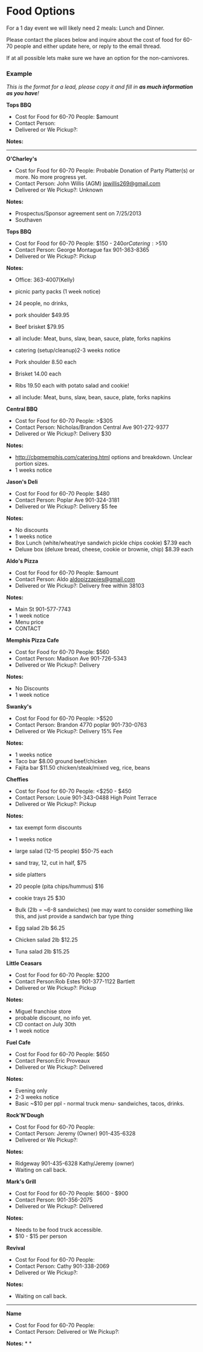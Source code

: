 Food Options
====

For a 1 day event we will likely need 2 meals: Lunch and Dinner.

Please contact the places below and inquire about the cost of food for 60-70 people and either update here, or reply to the email thread.

If at all possible lets make sure we have an option for the non-carnivores.


### Example

_This is the format for a lead, please copy it and fill in __as much information as you have__!_

__Tops BBQ__
* Cost for Food for 60-70 People: $amount
* Contact Person:
* Delivered or We Pickup?:

__Notes:__

---

__O'Charley's__
* Cost for Food for 60-70 People: Probable Donation of Party Platter(s) or more. No more progress yet.
* Contact Person: John Willis (AGM) jpwillis269@gmail.com
* Delivered or We Pickup?: Unknown

__Notes:__
* Prospectus/Sponsor agreement sent on 7/25/2013
* Southaven


__Tops BBQ__
* Cost for Food for 60-70 People: $150 - $240 or Catering: >$510 
* Contact Person: George Montague fax 901-363-8365
* Delivered or We Pickup?: Pickup

__Notes:__
* Office: 363-4007(Kelly) 
* picnic party packs (1 week notice)
* 24 people, no drinks,
 * pork shoulder $49.95
 * Beef brisket $79.95
 * all include: Meat, buns, slaw, bean, sauce, plate, forks napkins

* catering (setup/cleanup)2-3 weeks notice
 * Pork shoulder 8.50 each
 * Brisket 14.00 each
 * Ribs 19.50 each with potato salad and cookie!
 * all include: Meat, buns, slaw, bean, sauce, plate, forks napkins


__Central BBQ__
* Cost for Food for 60-70 People: >$305
* Contact Person: Nicholas/Brandon Central Ave 901-272-9377
* Delivered or We Pickup?: Delivery $30

__Notes:__
* http://cbqmemphis.com/catering.html options and breakdown. Unclear portion sizes.
* 1 weeks notice


__Jason's Deli__
* Cost for Food for 60-70 People: $480
* Contact Person: Poplar Ave 901-324-3181
* Delivered or We Pickup?: Delivery $5 fee

__Notes:__
* No discounts
* 1 weeks notice
* Box Lunch (white/wheat/rye sandwich pickle chips cookie) $7.39 each
* Deluxe box (deluxe bread, cheese, cookie or brownie, chip) $8.39 each


__Aldo's Pizza__
* Cost for Food for 60-70 People: $amount
* Contact Person: Aldo aldopizzapies@gmail.com
* Delivered or We Pickup?: Delivery free within 38103

__Notes:__
* Main St 901-577-7743
* 1 week notice
* Menu price
* CONTACT


__Memphis Pizza Cafe__
* Cost for Food for 60-70 People: $560
* Contact Person: Madison Ave 901-726-5343
* Delivered or We Pickup?: Delivery

__Notes:__
* No Discounts
* 1 week notice


__Swanky's__
* Cost for Food for 60-70 People: >$520
* Contact Person: Brandon 4770 poplar 901-730-0763
* Delivered or We Pickup?: Delivery 15% Fee

__Notes:__
* 1 weeks notice
* Taco bar $8.00 ground beef/chicken
* Fajita bar $11.50 chicken/steak/mixed veg, rice, beans


__Cheffies__
* Cost for Food for 60-70 People: <$250 - $450
* Contact Person: Louie 901-343-0488 High Point Terrace 
* Delivered or We Pickup?: Pickup

__Notes:__
* tax exempt form discounts
* 1 weeks notice

* large salad (12-15 people) $50-75 each
* sand tray, 12, cut in half, $75
* side platters
 * 20 people (pita chips/hummus) $16
 * cookie trays 25 $30

* Bulk (2lb = ~6-8 sandwiches) (we may want to consider something like this, and just provide a sandwich bar type thing
 * Egg salad 2lb $6.25
 * Chicken salad 2lb $12.25
 * Tuna salad 2lb $15.25


__Little Ceasars__
* Cost for Food for 60-70 People: $200
* Contact Person:Rob Estes 901-377-1122 Bartlett
* Delivered or We Pickup?: Pickup

__Notes:__
* Miguel franchise store
* probable discount, no info yet.
 * CD contact on July 30th
* 1 week notice


__Fuel Cafe__
* Cost for Food for 60-70 People: $650
* Contact Person:Eric Proveaux
* Delivered or We Pickup?: Delivered

__Notes:__
* Evening only
* 2-3 weeks notice
* Basic ~$10 per ppl - normal truck menu- sandwiches, tacos, drinks.


__Rock'N'Dough__
* Cost for Food for 60-70 People:
* Contact Person: Jeremy (Owner) 901-435-6328
* Delivered or We Pickup?:

__Notes:__
* Ridgeway 901-435-6328 Kathy/Jeremy (owner)
* Waiting on call back.


__Mark's Grill__
* Cost for Food for 60-70 People: $600 - $900
* Contact Person: 901-356-2075
* Delivered or We Pickup?: Delivered

__Notes:__
* Needs to be food truck accessible.
* $10 - $15 per person


__Revival__
* Cost for Food for 60-70 People:
* Contact Person: Cathy 901-338-2069
* Delivered or We Pickup?:

__Notes:__
* Waiting on call back.


---

__Name__
* Cost for Food for 60-70 People:
* Contact Person:
Delivered or We Pickup?:

__Notes:__
* 
* 

